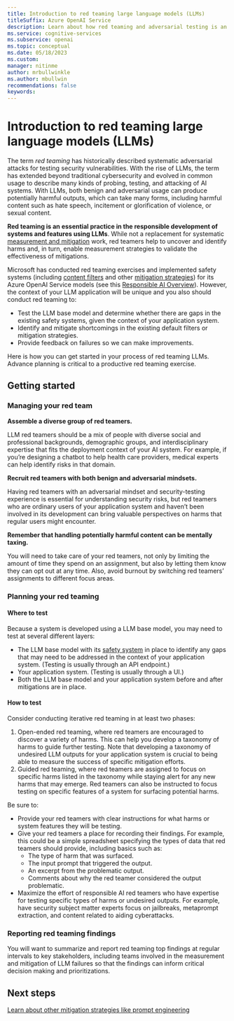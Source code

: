 ```yaml
---
title: Introduction to red teaming large language models (LLMs)
titleSuffix: Azure OpenAI Service
description: Learn about how red teaming and adversarial testing is an essential practice in the responsible development of systems and features using large language models (LLMs)
ms.service: cognitive-services
ms.subservice: openai
ms.topic: conceptual
ms.date: 05/18/2023
ms.custom: 
manager: nitinme
author: mrbullwinkle
ms.author: mbullwin
recommendations: false
keywords:
---
```


# Introduction to red teaming large language models (LLMs)

The term *red teaming* has historically described systematic adversarial attacks for testing security vulnerabilities. With the rise of LLMs, the term has extended beyond traditional cybersecurity and evolved in common usage to describe many kinds of probing, testing, and attacking of AI systems. With LLMs, both benign and adversarial usage can produce potentially harmful outputs, which can take many forms, including harmful content such as hate speech, incitement or glorification of violence, or sexual content.

**Red teaming is an essential practice in the responsible development of systems and features using LLMs**. While not a replacement for systematic [measurement and mitigation](/legal/cognitive-services/openai/overview?context=/azure/ai-services/openai/context/context) work, red teamers help to uncover and identify harms and, in turn, enable measurement strategies to validate the effectiveness of mitigations.

Microsoft has conducted red teaming exercises and implemented safety systems (including [content filters](content-filter.md) and other [mitigation strategies](prompt-engineering.md)) for its Azure OpenAI Service models (see this [Responsible AI Overview](/legal/cognitive-services/openai/overview?context=/azure/ai-services/openai/context/context)). However, the context of your LLM application will be unique and you also should conduct red teaming to:

- Test the LLM base model and determine whether there are gaps in the existing safety systems, given the context of your application system.
- Identify and mitigate shortcomings in the existing default filters or mitigation strategies.
- Provide feedback on failures so we can make improvements.

Here is how you can get started in your process of red teaming LLMs. Advance planning is critical to a productive red teaming exercise.

## Getting started

### Managing your red team

**Assemble a diverse group of red teamers.**

LLM red teamers should be a mix of people with diverse social and professional backgrounds, demographic groups, and interdisciplinary expertise that fits the deployment context of your AI system. For example, if you’re designing a chatbot to help health care providers, medical experts can help identify risks in that domain.

**Recruit red teamers with both benign and adversarial mindsets.**

Having red teamers with an adversarial mindset and security-testing experience is essential for understanding security risks, but red teamers who are ordinary users of your application system and haven’t been involved in its development can bring valuable perspectives on harms that regular users might encounter.

**Remember that handling potentially harmful content can be mentally taxing.**

You will need to take care of your red teamers, not only by limiting the amount of time they spend on an assignment, but also by letting them know they can opt out at any time. Also, avoid burnout by switching red teamers’ assignments to different focus areas.

### Planning your red teaming

#### Where to test

Because a system is developed using a LLM base model, you may need to test at several different layers:

- The LLM base model with its [safety system](./content-filter.md) in place to identify any gaps that may need to be addressed in the context of your application system. (Testing is usually through an API endpoint.)
- Your application system. (Testing is usually through a UI.)
- Both the LLM base model and your application system before and after mitigations are in place.

#### How to test

Consider conducting iterative red teaming in at least two phases:

1. Open-ended red teaming, where red teamers are encouraged to discover a variety of harms. This can help you develop a taxonomy of harms to guide further testing. Note that developing a taxonomy of undesired LLM outputs for your application system is crucial to being able to measure the success of specific mitigation efforts.
2. Guided red teaming, where red teamers are assigned to focus on specific harms listed in the taxonomy while staying alert for any new harms that may emerge. Red teamers can also be instructed to focus testing on specific features of a system for surfacing potential harms.

Be sure to:

- Provide your red teamers with clear instructions for what harms or system features they will be testing.
- Give your red teamers a place for recording their findings. For example, this could be a simple spreadsheet specifying the types of data that red teamers should provide, including basics such as:
    - The type of harm that was surfaced.
    - The input prompt that triggered the output.
    - An excerpt from the problematic output.
    - Comments about why the red teamer considered the output problematic.
- Maximize the effort of responsible AI red teamers who have expertise for testing specific types of harms or undesired outputs. For example, have security subject matter experts focus on jailbreaks, metaprompt extraction, and content related to aiding cyberattacks.

### Reporting red teaming findings

You will want to summarize and report red teaming top findings at regular intervals to key stakeholders, including teams involved in the measurement and mitigation of LLM failures so that the findings can inform critical decision making and prioritizations.

## Next steps

[Learn about other mitigation strategies like prompt engineering](./prompt-engineering.md)
